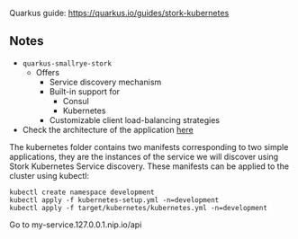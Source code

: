 Quarkus guide: https://quarkus.io/guides/stork-kubernetes

## Notes
* `quarkus-smallrye-stork`
  * Offers
    * Service discovery mechanism
    * Built-in support for
      * Consul
      * Kubernetes
    * Customizable client load-balancing strategies
* Check the architecture of the application [here](https://quarkus.io/guides/stork-kubernetes#architecture)

The kubernetes folder contains two manifests corresponding to two simple applications, 
they are the instances of the service we will discover using Stork Kubernetes Service discovery.
These manifests can be applied to the cluster using kubectl:
```shell
kubectl create namespace development
kubectl apply -f kubernetes-setup.yml -n=development
kubectl apply -f target/kubernetes/kubernetes.yml -n=development
```
Go to my-service.127.0.0.1.nip.io/api
